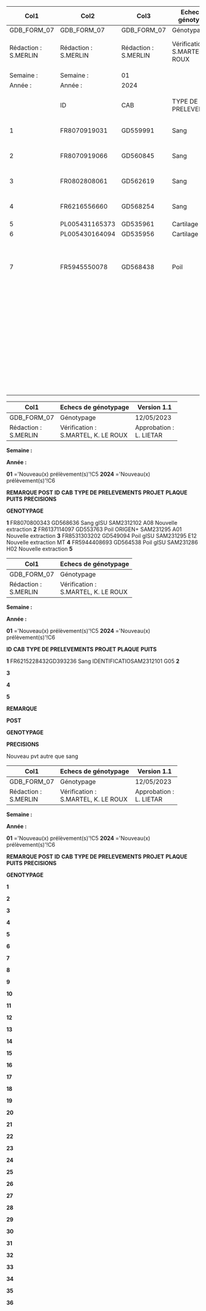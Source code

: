 |Col1|Col2|Col3|Echecs de génotypage|Col5|Col6|Col7|Version 1.1|Col9|Col10|
|---|---|---|---|---|---|---|---|---|---|
|GDB_FORM_07|GDB_FORM_07|GDB_FORM_07|Génotypage|Génotypage|Génotypage|Génotypage|12/05/2023|12/05/2023||
|Rédaction :<br>S.MERLIN|Rédaction :<br>S.MERLIN|Rédaction :<br>S.MERLIN|Vérification :<br>S.MARTEL, K. LE ROUX|Vérification :<br>S.MARTEL, K. LE ROUX|Vérification :<br>S.MARTEL, K. LE ROUX|Vérification :<br>S.MARTEL, K. LE ROUX|Approbation :<br>L. LIETAR|Approbation :<br>L. LIETAR||
|||||||||||
|Semaine :|Semaine :|01||||||||
|Année :|Année :|2024||||||||
|||||||||||
||ID|CAB|TYPE DE PRELEVEMENTS|PROJET|PLAQUE|PUITS|REMARQUE<br>POST<br>GENOTYPAGE|PRECISIONS||
|1|FR8070919031|GD559991|Sang|gISU|SAM2312101|E05|veau pvt autre que sang|veau pvt autre que sang||
|2|FR8070919066|GD560845|Sang|gISU|SAM2312101|F05|veau pvt autre que sang|veau pvt autre que sang||
|3|FR0802808061|GD562619|Sang|gISU|SAM2312101|H05|veau pvt autre que sang|veau pvt autre que sang||
|4|FR6216556660|GD568254|Sang|gISU|SAM231291|D03|veau pvt autre que sang|veau pvt autre que sang||
|5|PL005431165373|GD535961|Cartilage|gISU|SAM231290|G02|Nouveau pvt|||
|6|PL005430164094|GD535956|Cartilage|gISU|SAM231290|C06|Nouveau pvt|||
|7|FR5945550078|GD568438|Poil|gISU|SAM2312106|G03|Nouveau pvt|oublon D04, même lot, incomptible avec les 2 parents -> bloqué|oublon D04, même lot, incomptible avec les 2 parents -> bloqué|
|||||||||||
|||||||||||
|||||||||||
|||||||||||
|||||||||||
|||||||||||
|||||||||||
|||||||||||
|||||||||||
|||||||||||
|||||||||||
|||||||||||
|||||||||||
|||||||||||
|||||||||||
|||||||||||
|||||||||||
|||||||||||
|||||||||||
|||||||||||
|||||||||||
|||||||||||
|||||||||||
|||||||||||
|||||||||||
|||||||||||
|||||||||||
|||||||||||
|||||||||||
|||||||||||
|||||||||||
|||||||||||
|||||||||||
|||||||||||
|||||||||||
|||||||||||
|||||||||||
|||||||||||
|||||||||||
|||||||||1/1||

|Col1|Echecs de génotypage|Version 1.1|
|---|---|---|
|GDB_FORM_07|Génotypage|12/05/2023|
|Rédaction :<br>S.MERLIN|Vérification :<br>S.MARTEL, K. LE ROUX|Approbation :<br>L. LIETAR|


**Semaine :**

**Année :**


**01** ='Nouveau(x) prélèvement(s)'!C5
**2024** ='Nouveau(x) prélèvement(s)'!C6


**REMARQUE POST**
**ID** **CAB** **TYPE DE PRELEVEMENTS** **PROJET** **PLAQUE** **PUITS** **PRECISIONS**

**GENOTYPAGE**


**1** FR8070800343 GD568636 Sang gISU SAM2312102 A08 Nouvelle extraction
**2** FR6137114097 GD553763 Poil ORIGEN+ SAM231295 A01 Nouvelle extraction
**3** FR8531303202 GD549094 Poil gISU SAM231295 E12 Nouvelle extraction MT
**4** FR5944408693 GD564538 Poil gISU SAM231286 H02 Nouvelle extraction
**5**

|Col1|Echecs de génotypage|
|---|---|
|GDB_FORM_07|Génotypage|
|Rédaction :<br>S.MERLIN|Vérification :<br>S.MARTEL, K. LE ROUX|


**Semaine :**

**Année :**


**01** ='Nouveau(x) prélèvement(s)'!C5
**2024** ='Nouveau(x) prélèvement(s)'!C6


**ID** **CAB** **TYPE DE PRELEVEMENTS** **PROJET** **PLAQUE** **PUITS**

**1** FR6215228432GD393236 Sang IDENTIFICATIOSAM2312101 G05
**2**

**3**

**4**

**5**

**REMARQUE**


**POST**

**GENOTYPAGE**


**PRECISIONS**


Nouveau pvt autre que sang

|Col1|Echecs de génotypage|Version 1.1|
|---|---|---|
|GDB_FORM_07|Génotypage|12/05/2023|
|Rédaction :<br>S.MERLIN|Vérification :<br>S.MARTEL, K. LE ROUX|Approbation :<br>L. LIETAR|


**Semaine :**

**Année :**


**01** ='Nouveau(x) prélèvement(s)'!C5
**2024** ='Nouveau(x) prélèvement(s)'!C6


**REMARQUE POST**
**ID** **CAB** **TYPE DE PRELEVEMENTS** **PROJET** **PLAQUE** **PUITS** **PRECISIONS**

**GENOTYPAGE**


**1**

**2**

**3**

**4**

**5**

**6**

**7**

**8**

**9**

**10**

**11**

**12**

**13**

**14**

**15**

**16**

**17**

**18**

**19**

**20**

**21**

**22**

**23**

**24**

**25**

**26**

**27**

**28**

**29**

**30**

**31**

**32**

**33**

**34**

**35**

**36**

